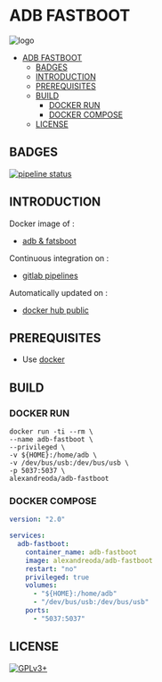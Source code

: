 # ADB FASTBOOT

![logo](https://assets.gitlab-static.net/uploads/-/system/project/avatar/12904433/images.jpg)

- [ADB FASTBOOT](#adb-fastboot)
  - [BADGES](#badges)
  - [INTRODUCTION](#introduction)
  - [PREREQUISITES](#prerequisites)
  - [BUILD](#build)
    - [DOCKER RUN](#docker-run)
    - [DOCKER COMPOSE](#docker-compose)
  - [LICENSE](#license)

## BADGES

[![pipeline status](https://gitlab.com/oda-alexandre/adb-fastboot/badges/master/pipeline.svg)](https://gitlab.com/oda-alexandre/adb-fastboot/commits/master)

## INTRODUCTION

Docker image of :

- [adb & fatsboot](https://www.phonandroid.com/adb-fastboot-android-a-quoi-ca-sert-comment-telecharger.html)

Continuous integration on :

- [gitlab pipelines](https://gitlab.com/oda-alexandre/adb-fastboot/pipelines)

Automatically updated on :

- [docker hub public](https://hub.docker.com/r/alexandreoda/adb-fastboot/)

## PREREQUISITES

- Use [docker](https://www.docker.com)

## BUILD

### DOCKER RUN

```\
docker run -ti --rm \
--name adb-fastboot \
--privileged \
-v ${HOME}:/home/adb \
-v /dev/bus/usb:/dev/bus/usb \
-p 5037:5037 \
alexandreoda/adb-fastboot
```

### DOCKER COMPOSE

```yml
version: "2.0"

services:
  adb-fastboot:
    container_name: adb-fastboot
    image: alexandreoda/adb-fastboot
    restart: "no"
    privileged: true
    volumes:
      - "${HOME}:/home/adb"
      - "/dev/bus/usb:/dev/bus/usb"
    ports:
      - "5037:5037"
```

## LICENSE

[![GPLv3+](http://gplv3.fsf.org/gplv3-127x51.png)](https://gitlab.com/oda-alexandre/adb-fastboot/blob/master/LICENSE)
